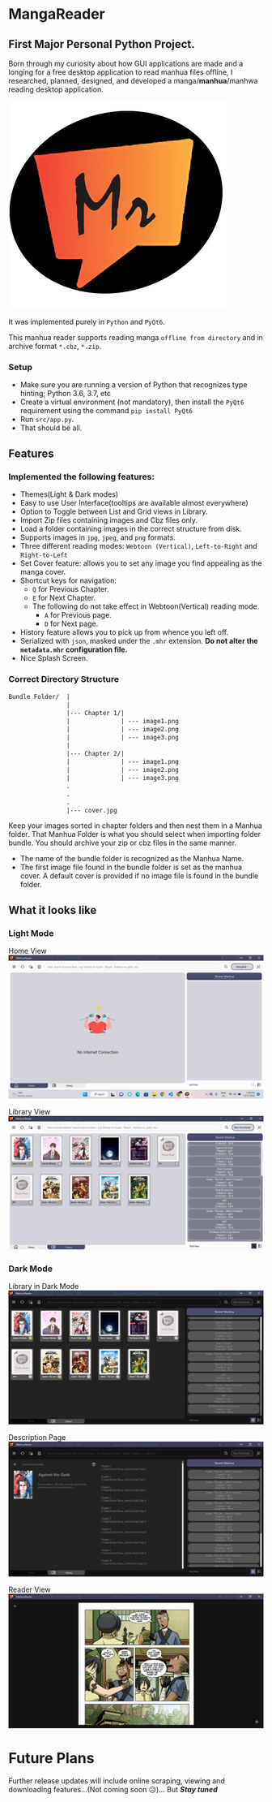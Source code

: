 # MangaReader

## First Major Personal Python Project.

Born through my curiosity about how GUI applications are made and a longing for a free desktop application to read manhua files offline, I researched, planned, designed, and developed a manga/**manhua**/manhwa reading desktop application.

![ManhuaReaderLogo](screenshots_md/mrlogoRound.png)

It was implemented purely in `Python` and `PyQt6`.

This manhua reader supports reading manga `offline from directory` and in archive format `*.cbz`, `*.zip`.

### Setup
- Make sure you are running a version of Python that recognizes type hinting; Python 3.6, 3.7, etc
- Create a virtual environment (not mandatory), then install the `PyQt6` requirement using the command `pip install PyQt6`
- Run `src/app.py`.
- That should be all.

## Features

### Implemented the following features:
- Themes(Light & Dark modes) 
- Easy to use User Interface(tooltips are available almost everywhere)
- Option to Toggle between List and Grid views in Library.
- Import Zip files containing images and Cbz files only.
- Load a folder containing images in the correct structure from disk.
- Supports images in `jpg`, `jpeg`, and `png` formats.
- Three different reading modes: `Webtoon (Vertical)`, `Left-to-Right` and `Right-to-Left`
- Set Cover feature: allows you to set any image you find appealing as the manga cover.
- Shortcut keys for navigation: 
    - `Q` for Previous Chapter.
    - `E` for Next Chapter.
    - The following do not take effect in Webtoon(Vertical) reading mode.
        - `A` for Previous page.
        - `D` for Next page.
- History feature allows you to pick up from whence you left off.
- Serialized with `json`, masked under the `.mhr` extension. __Do not alter the `metadata.mhr` configuration file.__
- Nice Splash Screen.


### Correct Directory Structure

    Bundle Folder/  |
                    |
                    |--- Chapter 1/|
                    |              | --- image1.png
                    |              | --- image2.png
                    |              | --- image3.png
                    |
                    |--- Chapter 2/|
                    |              | --- image1.png
                    |              | --- image2.png
                    |              | --- image3.png
                    .
                    .
                    .
                    |--- cover.jpg


Keep your images sorted in chapter folders and then nest them in a Manhua folder. That Manhua Folder is what you should select when importing folder bundle. You should archive your zip or cbz files in the same manner.
- The name of the bundle folder is recognized as the Manhua Name.
- The first image file found in the bundle folder is set as the manhua cover. A default cover is provided if no image file is found in the bundle folder.

## What it looks like
### Light Mode
Home View
![HomeView](screenshots_md/Screenshot_20221217_110636.png)

Library View
![LibraryView](screenshots_md/Screenshot%202023-04-12%20231554.png)

### Dark Mode
Library in Dark Mode
![DarkMode](screenshots_md/Screenshot%202023-04-12%20231651.png)

Description Page
![DescriptionPage](screenshots_md/Screenshot%202023-04-12%20231852.png)

Reader View
![ReaderView](screenshots_md/Screenshot%202023-04-12%20231945.png)

# Future Plans
Further release updates will include online scraping, viewing and downloading features...(Not coming soon :disappointed_relieved:)... 
But ***Stay tuned***
